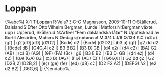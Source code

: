 # Loppan

{%abc%}
X:1
T:Loppan
R:Vals?
Z:C-G Magnusson, 2008-10-11
O:Skållerud, Dalsland
S:Efter Otto Vilhelm Bergman, Lunde i Matfors
N:Bergman växte upp i Upperud, Skållerud
N:Artikel "Fem dalsländska låtar"
N:Upptecknad av Bertil Almström, Matfors
N:Omtag ej noterade!
M:3/4
L:1/8
Q:134
K:G
(b3 a) (gf) | g2 [dD][dD] [d2D2] | (Bcde) d2 | (Bcde) [d2D2] |
(b3 a) (gf) | g2 dd d2 | (Bcde) dB | [G4G,4] c2 |]
B3 B B2 | (B3 D) GB | (d4 e2) | (d4 c2) | (BA) G2 (AB) |
(c3 B) (AG) | (GF) (FA) (Bd) | g6 | B3 B B2 | (B3 D) GB |
(d4 e2) | (d4 c2) | (BA) (GA) B2 | (c3 B) (AG) | (FG) (AD) (EF) |
[G6G,6] |] G2 Bd g2 | G2 [D2B,2] [D2B,2] | (eg) (ge) (fe) | (ed) (dB) c2 |
(D2 F2 A2) | (DEFG) A2 | (e2 d2 B2) | [G6G,6] |]
{%endabc%}


